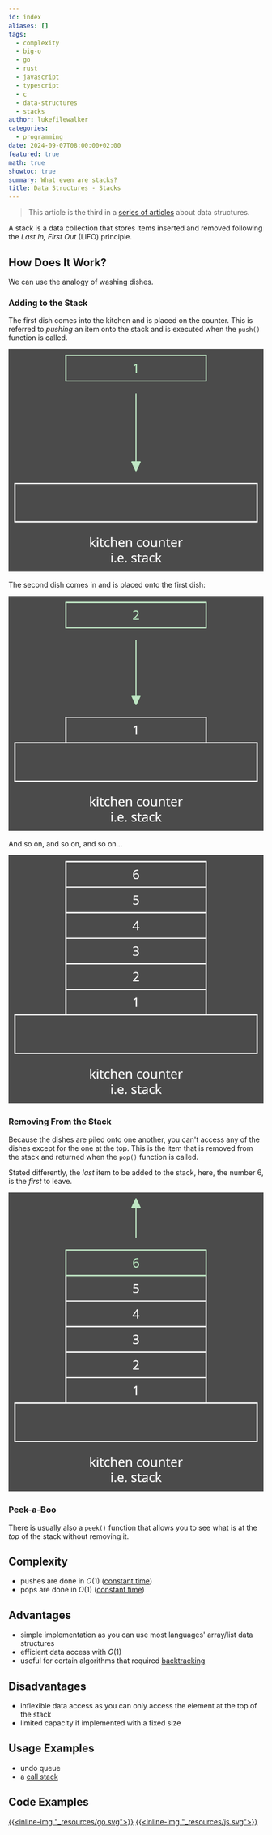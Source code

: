 ```yaml
---
id: index
aliases: []
tags:
  - complexity
  - big-o
  - go
  - rust
  - javascript
  - typescript
  - c
  - data-structures
  - stacks
author: lukefilewalker
categories:
  - programming
date: 2024-09-07T08:00:00+02:00
featured: true
math: true
showtoc: true
summary: What even are stacks?
title: Data Structures - Stacks
---
```

> This article is the third in a [series of articles](/category/programming/general/data-structures/) about data structures.

A stack is a data collection that stores items inserted and removed following the *Last In, First Out* (LIFO) principle. 

## How Does It Work?

We can use the analogy of washing dishes.

### Adding to the Stack

The first dish comes into the kitchen and is placed on the counter. This is referred to *pushing* an item onto the stack and is executed when the `push()` function is called.

![stacks1](_resources/stacks1.svg)

The second dish comes in and is placed onto the first dish:

![stacks2](_resources/stacks2.svg)

And so on, and so on, and so on...

![stacks3](_resources/stacks3.svg)

### Removing From the Stack

Because the dishes are piled onto one another, you can't access any of the dishes except for the one at the top. This is the item that is removed from the stack and returned when the `pop()` function is called.

Stated differently, the *last* item to be added to the stack, here, the number 6, is the *first* to leave.

![stacks4](_resources/stacks4.svg)

### Peek-a-Boo

There is usually also a `peek()` function that allows you to see what is at the *top* of the stack without removing it.

## Complexity

- pushes are done in $O(1)$ ([constant time](/category/programming/general/understanding-big-o#constant-time-or-o1)) 
- pops are done in $O(1)$ ([constant time](/category/programming/general/understanding-big-o#constant-time-or-o1))

## Advantages

- simple implementation as you can use most languages' array/list data structures
- efficient data access with $O(1)$
- useful for certain algorithms that required [backtracking](https://en.wikipedia.org/wiki/Backtracking)

## Disadvantages

- inflexible data access as you can only access the element at the top of the stack
- limited capacity if implemented with a fixed size

## Usage Examples

- undo queue
- a [call stack](https://en.wikipedia.org/wiki/Call_stack)

## Code Examples

[{{<inline-img "_resources/go.svg">}}](https://github.com/claudemuller/data-structures/tree/master/stacks/go)
[{{<inline-img "_resources/js.svg">}}](https://github.com/claudemuller/data-structures/tree/master/stacks/js)
